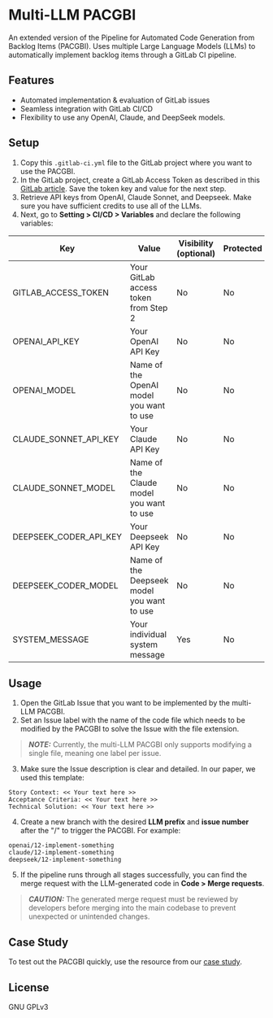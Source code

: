 # Multi-LLM PACGBI

An extended version of the Pipeline for Automated Code Generation from Backlog Items (PACGBI). Uses multiple Large Language Models (LLMs) to automatically implement backlog items through a GitLab CI pipeline.

## Features

- Automated implementation & evaluation of GitLab issues
- Seamless integration with GitLab CI/CD
- Flexibility to use any OpenAI, Claude, and DeepSeek models.

## Setup

1. Copy this  `.gitlab-ci.yml` file to the GitLab project where you want to use the PACGBI.
2. In the GitLab project, create a GitLab Access Token as described in this [GitLab article](https://docs.gitlab.com/ee/user/project/settings/project_access_tokens.html#create-a-project-access-token). Save the token key and value for the next step.
3. Retrieve API keys from OpenAI, Claude Sonnet, and Deepseek. Make sure you have sufficient credits to use all of the LLMs.
4. Next, go to **Setting > CI/CD > Variables** and declare the following variables:

| Key | Value | Visibility (optional) | Protected |
| --- | --- | --- | --- |
| GITLAB_ACCESS_TOKEN | Your GitLab access token from Step 2 | No | No |
| OPENAI_API_KEY | Your OpenAI API Key | No | No |
| OPENAI_MODEL | Name of the OpenAI model you want to use | No | No |
| CLAUDE_SONNET_API_KEY | Your Claude API Key | No | No |
| CLAUDE_SONNET_MODEL | Name of the Claude model you want to use | No | No |
| DEEPSEEK_CODER_API_KEY | Your Deepseek API Key | No | No |
| DEEPSEEK_CODER_MODEL | Name of the Deepseek model you want to use | No | No |
| SYSTEM_MESSAGE | Your individual system message| Yes | No |

## Usage
1. Open the GitLab Issue that you want to be implemented by the multi-LLM PACGBI.
2. Set an Issue label with the name of the code file which needs to be modified by the PACGBI to solve the Issue with the file extension.
> **_NOTE:_** Currently, the multi-LLM PACGBI only supports modifying a single file, meaning one label per issue.
3. Make sure the Issue description is clear and detailed. In our paper, we used this template:

```
Story Context: << Your text here >>
Acceptance Criteria: << Your text here >>
Technical Solution: << Your text here >>
```

4. Create a new branch with the desired **LLM prefix** and **issue number** after the "/" to trigger the PACGBI. For example:
```
openai/12-implement-something
claude/12-implement-something
deepseek/12-implement-something
```
5. If the pipeline runs through all stages successfully, you can find the merge request with the LLM-generated code in **Code > Merge requests**.

> **_CAUTION:_** The generated merge request must be reviewed by developers before merging into the main codebase to prevent unexpected or unintended changes.

## Case Study
To test out the PACGBI quickly, use the resource from our [case study](https://github.com/kimc0de/multi-llm-pacgbi/blob/main/CaseStudy.md). 

## License
GNU GPLv3
